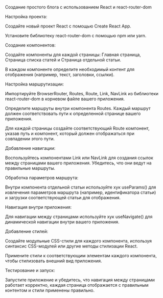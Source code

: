Создание простого блога с использованием React и react-router-dom


Настройка проекта:

Создайте новый проект React с помощью Create React App.


Установите библиотеку react-router-dom с помощью npm или yarn.


Создание компонентов:

Создайте компоненты для каждой страницы: Главная страница, Страница списка статей и Страница отдельной статьи.


В каждом компоненте определите необходимый контент для отображения (например, текст, заголовки, ссылки).


Настройка маршрутизации:

Импортируйте BrowserRouter, Routes, Route, Link, NavLink из библиотеки react-router-dom в корневом файле вашего приложения.


Определите маршруты внутри компонента Routes. Каждый маршрут должен соответствовать пути к определенной странице вашего приложения.


Для каждой страницы создайте соответствующий Route компонент, указав путь и компонент, который должен отображаться при совпадении этого пути.


Добавление навигации:

Воспользуйтесь компонентами Link или NavLink для создания ссылок между страницами вашего приложения. Убедитесь, что они ведут на правильные маршруты.


Обработка параметров маршрута:

Внутри компонента отдельной статьи используйте хук useParams() для извлечения параметров маршрута (например, идентификатора статьи) и загрузки соответствующей статьи для отображения.


Навигация внутри приложения:

Для навигации между страницами используйте хук useNavigate() для динамической навигации внутри вашего приложения.


Добавление стилей:

Создайте модульные CSS-стили для каждого компонента, используя синтаксис CSS-модулей или другие методы стилизации React.


Примените стили к соответствующим элементам каждого компонента, чтобы стилизовать внешний вид приложения.


Тестирование и запуск:

Запустите приложение и убедитесь, что навигация между страницами работает корректно, каждая страница отображается с правильным контентом и стили применены правильно.